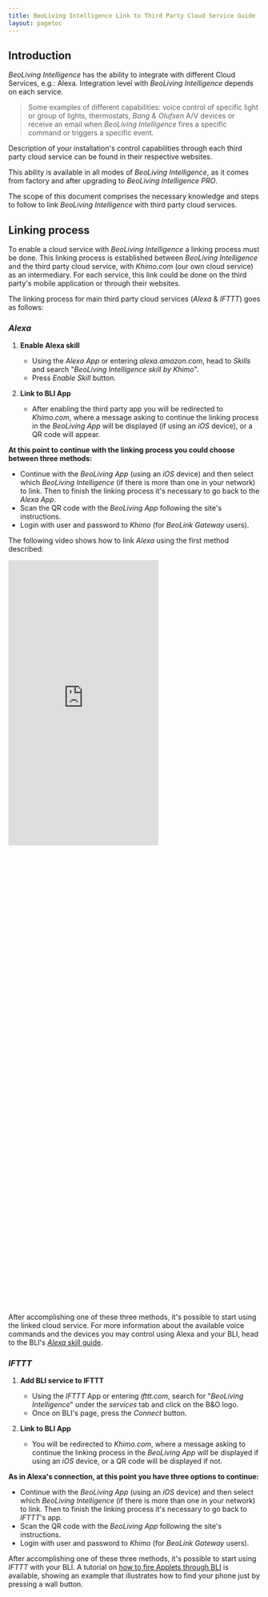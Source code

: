 ```yaml
---
title: BeoLiving Intelligence Link to Third Party Cloud Service Guide
layout: pagetoc
---
```


## Introduction

_BeoLiving Intelligence_ has the ability to integrate with different Cloud Services, e.g.: Alexa. Integration level with 
_BeoLiving Intelligence_ depends on each service.
> Some examples of different capabilities: voice control of specific light or group of lights,
thermostats, _Bang & Olufsen_ A/V devices or receive an email when _BeoLiving Intelligence_ fires a specific command or triggers a specific event. 

Description of your installation's control capabilities through each third party cloud service can be found in their respective websites. 

This ability is available in all modes of _BeoLiving Intelligence_, as it comes from factory and after upgrading to _BeoLiving Intelligence PRO_.

The scope of this document comprises the necessary knowledge and steps to follow to link _BeoLiving Intelligence_ with third party cloud services.

## Linking process

To enable a cloud service with _BeoLiving Intelligence_ a linking process must be done. This linking process is established between _BeoLiving 
Intelligence_ and the third party cloud service, with _Khimo.com_ (our own cloud service) as an intermediary. For each service, this link could be
done on the third party's mobile application or through their websites.

The linking process for main third party cloud services (_Alexa_ & _IFTTT_) goes as follows:

### _Alexa_

1. **Enable Alexa skill** 
    - Using the _Alexa App_ or entering _alexa.amazon.com_, head to _Skills_ and search "_BeoLiving Intelligence skill by Khimo_".
    - Press _Enable Skill_ button.

2. **Link to BLI App**
    - After enabling the third party app you will be redirected to _Khimo.com_, where a message asking to 
continue the linking process in the _BeoLiving App_ will be displayed (if using an _iOS_ device), or a QR code will appear.

**At this point to continue with the linking process you could choose between three methods:**

   - Continue with the _BeoLiving App_ (using an _iOS_ device) and then select which _BeoLiving Intelligence_ (if there is more than one in
your network) to link. Then to finish the linking process it's necessary to go back to the _Alexa App_. 
   - Scan the QR code with the _BeoLiving App_ following the site's instructions.
   - Login with user and password to _Khimo_ (for _BeoLink Gateway_ users). 

The following video shows how to link _Alexa_ using the first method described:

<div class="row justify-content-center">
  <div class="col-sm-5">     
	<div class="embed-responsive" style="padding-bottom: 179%;">
	  <iframe class="embed-responsive-item" src="https://www.youtube.com/embed/W_4cyvD2Q1Q?autoplay=1&loop=1&playlist=W_4cyvD2Q1Q"  frameborder="0" height="570" allow="autoplay; encrypted-media" allowfullscreen></iframe>
	</div>
  </div>
</div>
<br>

After accomplishing one of these three methods, it's possible to start using the linked cloud service. For more information about the available voice commands and the devices you may control using Alexa and your BLI, head to the BLI's [_Alexa_ skill guide](bli-alexa.html).

### _IFTTT_

1. **Add BLI service to IFTTT**
    - Using the _IFTTT_ App or entering _ifttt.com_, search for "_BeoLiving Intelligence_" under the _services_ tab and click on the B&O logo.
    - Once on BLI's page, press the _Connect_ button.


2. **Link to BLI App**
    - You will be redirected to _Khimo.com_, where a message asking to 
continue the linking process in the _BeoLiving App_ will be displayed if using an _iOS_ device, or a QR code will be displayed if not.

**As in Alexa's connection, at this point you have three options to continue:**

   - Continue with the _BeoLiving App_ (using an _iOS_ device) and then select which _BeoLiving Intelligence_ (if there is more than one in
your network) to link. Then to finish the linking process it's necessary to go back to _IFTTT_'s app. 
   - Scan the QR code with the _BeoLiving App_ following the site's instructions.
   - Login with user and password to _Khimo_ (for _BeoLink Gateway_ users). 

After accomplishing one of these three methods, it's possible to start using _IFTTT_ with your BLI. A tutorial on [how to fire Applets through BLI](bli-ifttt-webhooks-how-to.html) is available, showing an example that illustrates how to find your phone just by pressing a wall button.

